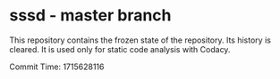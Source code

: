 # sssd - master branch

This repository contains the frozen state of the repository.
Its history is cleared. It is used only for static code
analysis with Codacy.

Commit Time: 1715628116